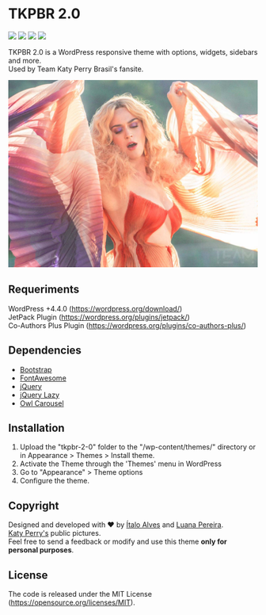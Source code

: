 # TKPBR 2.0

![](https://img.shields.io/github/issues/alvesitalo/tkpbr-2-0) ![](https://img.shields.io/github/release/alvesitalo/tkpbr-2-0) ![](https://img.shields.io/github/tag/alvesitalo/tkpbr-2-0) ![](https://img.shields.io/github/license/alvesitalo/tkpbr-2-0)  

TKPBR 2.0 is a WordPress responsive theme with options, widgets, sidebars and more.  
Used by Team Katy Perry Brasil's fansite.  

![](https://raw.githubusercontent.com/alvesitalo/tkpbr-2-0/master/screenshot.jpg)  

## Requeriments
WordPress +4.4.0 (https://wordpress.org/download/)  
JetPack Plugin (https://wordpress.org/plugins/jetpack/)  
Co-Authors Plus Plugin (https://wordpress.org/plugins/co-authors-plus/)  

## Dependencies
- [Bootstrap](https://getbootstrap.com "Bootstrap")  
- [FontAwesome](https://fontawesome.com/ "FontAwesome")  
- [jQuery](https://jquery.com/ "jQuery")  
- [jQuery Lazy](http://jquery.eisbehr.de/lazy/ "jQuery Lazy")  
- [Owl Carousel](https://owlcarousel2.github.io/OwlCarousel2/ "Owl Carousel")

## Installation
1. Upload the "tkpbr-2-0" folder to the "/wp-content/themes/" directory or in Appearance > Themes > Install theme.  
2. Activate the Theme through the 'Themes' menu in WordPress  
3. Go to "Appearance" > Theme options  
4. Configure the theme.  

## Copyright
Designed and developed with :heart: by [Ítalo Alves](https://github.com/alvesitalo "Ítalo Alves") and [Luana Pereira](https://www.behance.net/luana_pereira "Luana Pereira").  
[Katy Perry's](https://www.katyperry.com/ "Katy Perry site") public pictures.  
Feel free to send a feedback or modify and use this theme **only for personal purposes**.  

## License
The code is released under the MIT License (https://opensource.org/licenses/MIT).  
